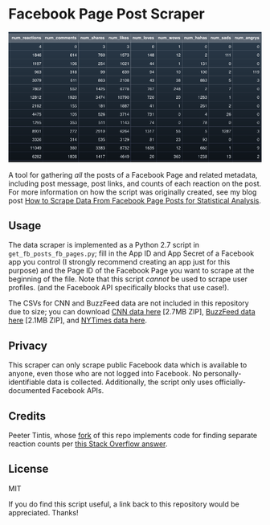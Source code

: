 # Facebook Page Post Scraper

![](/examples/fb_scraper_data.png)

A tool for gathering *all* the posts of a Facebook Page and related metadata, including post message, post links, and counts of each reaction on the post. For more information on how the script was originally created, see my blog post [How to Scrape Data From Facebook Page Posts for Statistical Analysis](http://minimaxir.com/2015/07/facebook-scraper/).

## Usage

The data scraper is implemented as a Python 2.7 script in `get_fb_posts_fb_pages.py`; fill in the App ID and App Secret of a Facebook app you control (I strongly recommend creating an app just for this purpose) and the Page ID of the Facebook Page you want to scrape at the beginning of the file. Note that this script *cannot* be used to scrape user profiles. (and the Facebook API specifically blocks that use case!).

The CSVs for CNN and BuzzFeed data are not included in this repository due to size; you can download [CNN data here](https://dl.dropboxusercontent.com/u/2017402/cnn_facebook_statuses.csv.zip) [2.7MB ZIP], [BuzzFeed data here](https://dl.dropboxusercontent.com/u/2017402/buzzfeed_facebook_statuses.zip) [2.1MB ZIP], and [NYTimes data here](https://dl.dropboxusercontent.com/u/2017402/nytimes_facebook_statuses.csv.zip).

## Privacy

This scraper can only scrape public Facebook data which is available to anyone, even those who are not logged into Facebook. No personally-identifiable data is collected. Additionally, the script only uses officially-documented Facebook APIs.

## Credits

Peeter Tintis, whose [fork](https://github.com/Digitaalhumanitaaria/facebook-page-post-scraper/blob/master/get_fb_posts_fb_page.py) of this repo implements code for finding separate reaction counts per [this Stack Overflow answer](http://stackoverflow.com/a/37239851).

## License

MIT

If you do find this script useful, a link back to this repository would be appreciated. Thanks!

